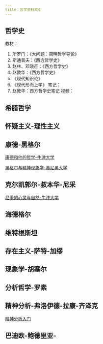 ```yaml
---
title：哲学资料索引
---
```


## 哲学史
教材：
1. 所罗门：《大问题：简明哲学导论》
2. 斯通普夫：《西方哲学史》
3. 赵林、邓晓芒：《西方哲学史》
4. 赵敦华：《西方哲学史》
5. 《现代知识论》
6. 《现代形而上学》
笔记：
1. 赵敦华：西方哲学史笔记
视频：

## 希腊哲学

## 怀疑主义-理性主义

## 康德-黑格尔
[康德和他的哲学-牛津大学](https://www.bilibili.com/video/BV1w7411P7Dr)

[黑格尔与精神现象学-慕尼黑大学](https://open.163.com/newview/movie/courseintro?newurl=%2Fspecial%2Fopencourse%2Fhegel.html)

## 克尔凯郭尔-叔本华-尼采
[尼采的心灵与自然-牛津大学](https://www.bilibili.com/video/BV12u411o71H)

## 海德格尔

## 维特根斯坦

## 存在主义-萨特-加缪

## 现象学-胡塞尔

## 分析哲学-罗素

## 精神分析-弗洛伊德-拉康-齐泽克
[精神分析入门](https://www.bilibili.com/video/BV1JE411d7Xw)

## 巴迪欧-鲍德里亚-

